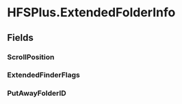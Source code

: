 ﻿


# HFSPlus.ExtendedFolderInfo

## Fields

### ScrollPosition

### ExtendedFinderFlags

### PutAwayFolderID
